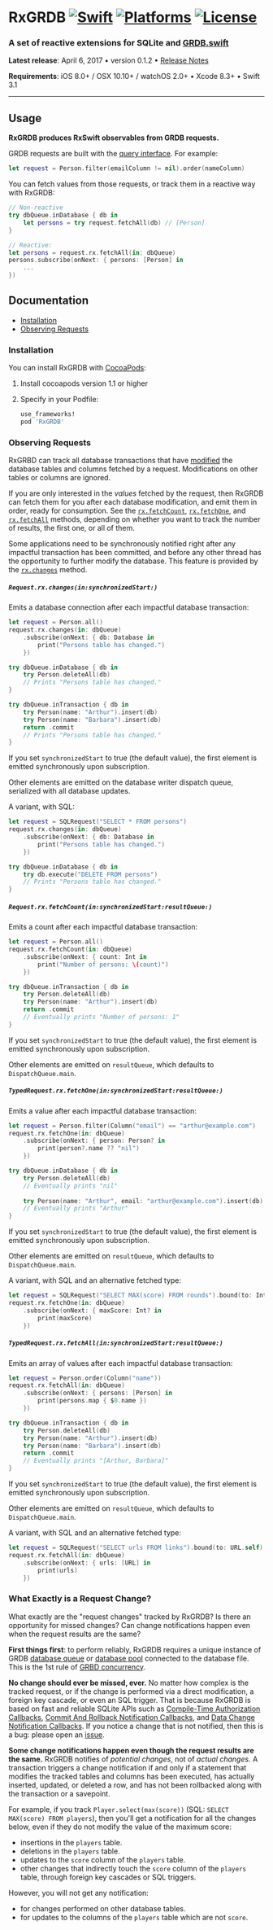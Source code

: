 RxGRDB [![Swift](https://img.shields.io/badge/swift-3.1-orange.svg?style=flat)](https://developer.apple.com/swift/) [![Platforms](https://img.shields.io/cocoapods/p/RxGRDB.svg)](https://developer.apple.com/swift/) [![License](https://img.shields.io/github/license/RxSwiftCommunity/RxGRDB.svg?maxAge=2592000)](/LICENSE)
======

### A set of reactive extensions for SQLite and [GRDB.swift](http://github.com/groue/GRDB.swift)

**Latest release**: April 6, 2017 &bull; version 0.1.2 &bull; [Release Notes](CHANGELOG.md)

**Requirements**: iOS 8.0+ / OSX 10.10+ / watchOS 2.0+ • Xcode 8.3+ • Swift 3.1

---

## Usage

**RxGRDB produces RxSwift observables from GRDB requests.**

GRDB requests are built with the [query interface](https://github.com/groue/GRDB.swift#the-query-interface). For example:

```swift
let request = Person.filter(emailColumn != nil).order(nameColumn)
```

You can fetch values from those requests, or track them in a reactive way with RxGRDB:

```swift
// Non-reactive
try dbQueue.inDatabase { db in
    let persons = try request.fetchAll(db) // [Person]
}

// Reactive:
let persons = request.rx.fetchAll(in: dbQueue)
persons.subscribe(onNext: { persons: [Person] in
    ...
})
```


## Documentation

- [Installation](#installation)
- [Observing Requests](#observing-requests)


### Installation

You can install RxGRDB with [CocoaPods](http://cocoapods.org/):

1. Install cocoapods version 1.1 or higher

2. Specify in your Podfile:

    ```ruby
    use_frameworks!
    pod 'RxGRDB'
    ```


### Observing Requests

RxGRBD can track all database transactions that have [modified](#what-exactly-is-a-request-change) the database tables and columns fetched by a request. Modifications on other tables or columns are ignored.

If you are only interested in the *values* fetched by the request, then RxGRDB can fetch them for you after each database modification, and emit them in order, ready for consumption. See the [`rx.fetchCount`](#requestrxfetchcountinsynchronizedstartresultqueue), [`rx.fetchOne`](#typedrequestrxfetchoneinsynchronizedstartresultqueue), and [`rx.fetchAll`](#typedrequestrxfetchallinsynchronizedstartresultqueue) methods, depending on whether you want to track the number of results, the first one, or all of them.

Some applications need to be synchronously notified right after any impactful transaction has been committed, and before any other thread has the opportunity to further modify the database. This feature is provided by the [`rx.changes`](#requestrxchangesinsynchronizedstart) method.


##### `Request.rx.changes(in:synchronizedStart:)`

Emits a database connection after each impactful database transaction:

```swift
let request = Person.all()
request.rx.changes(in: dbQueue)
    .subscribe(onNext: { db: Database in
        print("Persons table has changed.")
    })

try dbQueue.inDatabase { db in
    try Person.deleteAll(db)
    // Prints "Persons table has changed."
}

try dbQueue.inTransaction { db in
    try Person(name: "Arthur").insert(db)
    try Person(name: "Barbara").insert(db)
    return .commit
    // Prints "Persons table has changed."
}
```

If you set `synchronizedStart` to true (the default value), the first element is emitted synchronously upon subscription.

Other elements are emitted on the database writer dispatch queue, serialized with all database updates.

A variant, with SQL:

```swift
let request = SQLRequest("SELECT * FROM persons")
request.rx.changes(in: dbQueue)
    .subscribe(onNext: { db: Database in
        print("Persons table has changed.")
    })

try dbQueue.inDatabase { db in
    try db.execute("DELETE FROM persons")
    // Prints "Persons table has changed."
}
```


##### `Request.rx.fetchCount(in:synchronizedStart:resultQueue:)`

Emits a count after each impactful database transaction:

```swift
let request = Person.all()
request.rx.fetchCount(in: dbQueue)
    .subscribe(onNext: { count: Int in
        print("Number of persons: \(count)")
    })

try dbQueue.inTransaction { db in
    try Person.deleteAll(db)
    try Person(name: "Arthur").insert(db)
    return .commit
    // Eventually prints "Number of persons: 1"
}
```

If you set `synchronizedStart` to true (the default value), the first element is emitted synchronously upon subscription.

Other elements are emitted on `resultQueue`, which defaults to `DispatchQueue.main`.


##### `TypedRequest.rx.fetchOne(in:synchronizedStart:resultQueue:)`

Emits a value after each impactful database transaction:

```swift
let request = Person.filter(Column("email") == "arthur@example.com")
request.rx.fetchOne(in: dbQueue)
    .subscribe(onNext: { person: Person? in
        print(person?.name ?? "nil")
    })

try dbQueue.inDatabase { db in
    try Person.deleteAll(db)
    // Eventually prints "nil"
    
    try Person(name: "Arthur", email: "arthur@example.com").insert(db)
    // Eventually prints "Arthur"
}
```

If you set `synchronizedStart` to true (the default value), the first element is emitted synchronously upon subscription.

Other elements are emitted on `resultQueue`, which defaults to `DispatchQueue.main`.

A variant, with SQL and an alternative fetched type:

```swift
let request = SQLRequest("SELECT MAX(score) FROM rounds").bound(to: Int.self)
request.rx.fetchOne(in: dbQueue)
    .subscribe(onNext: { maxScore: Int? in
        print(maxScore)
    })
```


##### `TypedRequest.rx.fetchAll(in:synchronizedStart:resultQueue:)`

Emits an array of values after each impactful database transaction:

```swift
let request = Person.order(Column("name"))
request.rx.fetchAll(in: dbQueue)
    .subscribe(onNext: { persons: [Person] in
        print(persons.map { $0.name })
    })

try dbQueue.inTransaction { db in
    try Person.deleteAll(db)
    try Person(name: "Arthur").insert(db)
    try Person(name: "Barbara").insert(db)
    return .commit
    // Eventually prints "[Arthur, Barbara]"
}
```

If you set `synchronizedStart` to true (the default value), the first element is emitted synchronously upon subscription.

Other elements are emitted on `resultQueue`, which defaults to `DispatchQueue.main`.

A variant, with SQL and an alternative fetched type:

```swift
let request = SQLRequest("SELECT urls FROM links").bound(to: URL.self)
request.rx.fetchAll(in: dbQueue)
    .subscribe(onNext: { urls: [URL] in
        print(urls)
    })
```

### What Exactly is a Request Change?

What exactly are the "request changes" tracked by RxGRDB? Is there an opportunity for missed changes? Can change notifications happen even when the request results are the same?

**First things first**: to perform reliably, RxGRDB requires a unique instance of GRDB [database queue](https://github.com/groue/GRDB.swift#database-queues) or [database pool](https://github.com/groue/GRDB.swift#database-pools) connected to the database file. This is the 1st rule of [GRBD concurrency](https://github.com/groue/GRDB.swift#concurrency).

**No change should ever be missed, ever.** No matter how complex is the tracked request, or if the change is performed via a direct modification, a foreign key cascade, or even an SQL trigger. That is because RxGRDB is based on fast and reliable SQLite APIs such as [Compile-Time Authorization Callbacks](https://sqlite.org/c3ref/set_authorizer.html), [Commit And Rollback Notification Callbacks](https://www.sqlite.org/c3ref/commit_hook.html), and [Data Change Notification Callbacks](https://www.sqlite.org/c3ref/update_hook.html). If you notice a change that is not notified, then this is a bug: please open an [issue](https://github.com/RxSwiftCommunity/RxGRDB/issues).

**Some change notifications happen even though the request results are the same.** RxGRDB notifies of *potential changes*, not of *actual changes*. A transaction triggers a change notification if and only if a statement that modifies the tracked tables and columns has been executed, has actually inserted, updated, or deleted a row, and has not been rollbacked along with the transaction or a savepoint.

For example, if you track `Player.select(max(score))` (SQL: `SELECT MAX(score) FROM players`), then you'll get a notification for all the changes below, even if they do not modify the value of the maximum score:

- insertions in the `players` table.
- deletions in the `players` table.
- updates to the `score` column of the `players` table.
- other changes that indirectly touch the `score` column of the `players` table, through foreign key cascades or SQL triggers.

However, you will not get any notification:

- for changes performed on other database tables.
- for updates to the columns of the `players` table which are not `score`.

